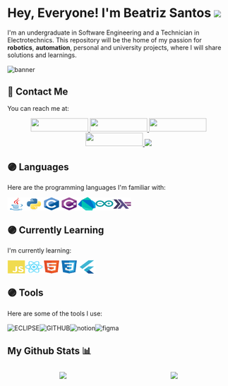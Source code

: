 # Hey, Everyone! I'm Beatriz Santos  <img src="https://media.giphy.com/media/mGcNjsfWAjY5AEZNw6/giphy.gif" width="50">
I'm an undergraduate in Software Engineering and a Technician in Electrotechnics. This repository will be the home of my passion for **robotics**, **automation**, personal and university projects, where I will share solutions and learnings. 

<img align="center" src="https://c.tenor.com/_zbsJOBoVOEAAAAC/banner.gif" alt="banner" width="900" height="240">

## 📩 Contact Me
You can reach me at:

<p align="center">
  <a href="https://www.linkedin.com/in/beatrizldsantos/">
    <img width="130" height="30" src="https://img.shields.io/badge/Linkedin-0A66C2?style=for-the-badge&logo=Linkedin&logoColor=white" />
  </a>
  <a href="https://github.com/beatrizldsantos">
    <img width="130" height="30" src="https://img.shields.io/badge/Github-181717?style=for-the-badge&logo=Github&logoColor=white" />
  </a>
  <a href= https://gitlab.com/beatrizleitedossantos>
    <img width="130" height="30" src="https://img.shields.io/badge/GitLab-330F63?style=for-the-badge&logo=gitlab&logoColor=white" />
  </a>
  <a href="https://www.instagram.com/biallsantos/">
    <img width="130" height="30" src="https://img.shields.io/badge/Instagram-E4405F?style=for-the-badge&logo=instagram&logoColor=white" />
  </a>
  <a href = "mailto:beatrizsantosdev@gmail.com">
    <img src="https://img.shields.io/badge/Gmail-D14836?style=for-the-badge&logo=gmail&logoColor=white" target="_blank"></a>
</p>

## 🟣 Languages
Here are the programming languages I'm familiar with:

<img align="center" alt="Java" height="30" width="40" src="https://raw.githubusercontent.com/devicons/devicon/master/icons/java/java-original.svg"><img align="center" alt="Python" height="30" width="40" src="https://raw.githubusercontent.com/devicons/devicon/master/icons/python/python-original.svg"><img align="center" alt="C" height="30" width="40" src="https://raw.githubusercontent.com/devicons/devicon/master/icons/c/c-original.svg"><img align="center" alt="C#" height="30" width="40" src="https://raw.githubusercontent.com/devicons/devicon/master/icons/csharp/csharp-original.svg"><img align="center" alt="Dart" height="30" width="40" src="https://raw.githubusercontent.com/devicons/devicon/master/icons/dart/dart-original.svg"><img align="center" alt="Arduino" height="30" width="40" src="https://raw.githubusercontent.com/devicons/devicon/master/icons/arduino/arduino-original.svg"><img align="center" alt="Haskell" height="30" width="40" src="https://raw.githubusercontent.com/devicons/devicon/master/icons/haskell/haskell-original.svg">

## 🟣 Currently Learning
I'm currently learning:

 <img align="center" alt="JavaScript" height="30" width="40" src="https://raw.githubusercontent.com/devicons/devicon/master/icons/javascript/javascript-plain.svg"><img align="center" alt="React" height="30" width="40" src="https://raw.githubusercontent.com/devicons/devicon/master/icons/react/react-original.svg"><img align="center" alt="HTML5" height="30" width="40" src="https://raw.githubusercontent.com/devicons/devicon/master/icons/html5/html5-original.svg"><img align="center" alt="CSS3" height="30" width="40" src="https://raw.githubusercontent.com/devicons/devicon/master/icons/css3/css3-original.svg"><img align="center" alt="Flutter" height="30" width="40" src="https://raw.githubusercontent.com/devicons/devicon/master/icons/flutter/flutter-original.svg">

## 🟣 Tools
Here are some of the tools I use:

<img align="center" alt="ECLIPSE" src="https://img.shields.io/badge/Eclipse-2C2255?style=for-the-badge&logo=eclipse&logoColor=white"><img align="center" alt="GITHUB" src="https://img.shields.io/badge/GitHub-100000?style=for-the-badge&logo=github&logoColor=white"><img align="center" alt="notion"  height="30" width="65"  src="https://img.shields.io/badge/Notion-%23000000.svg"><img align="center" alt="figma"  height="30" width="65"  src="https://img.shields.io/badge/figma-%23F24E1E.svg?style=plastic&logo=figma&logoColor=white">

## My Github Stats 📊
<a href="https://github.com/beatrizldsantos" style="display: flex; justify-content: space-around; align-items: center;">
  <img height="180em" src="https://github-readme-stats.vercel.app/api?username=beatrizldsantos&show_icons=true&theme=dracula&include_all_commits=true&count_private=true" style="margin: 10px;"/>
  <img height="180em" src="https://github-readme-stats.vercel.app/api/top-langs/?username=beatrizldsantos&layout=compact&langs_count=7&theme=dracula" style="margin: 10px;"/>
</a>
